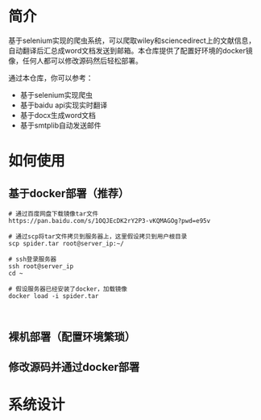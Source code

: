 # 简介
基于selenium实现的爬虫系统，可以爬取wiley和sciencedirect上的文献信息，自动翻译后汇总成word文档发送到邮箱。本仓库提供了配置好环境的docker镜像，任何人都可以修改源码然后轻松部署。

通过本仓库，你可以参考：
- 基于selenium实现爬虫
- 基于baidu api实现实时翻译
- 基于docx生成word文档
- 基于smtplib自动发送邮件
# 如何使用
## 基于docker部署（推荐）
```
# 通过百度网盘下载镜像tar文件
https://pan.baidu.com/s/1OQJEcDK2rY2P3-vKQMAGOg?pwd=e95v

# 通过scp将tar文件拷贝到服务器上，这里假设拷贝到用户根目录
scp spider.tar root@server_ip:~/

# ssh登录服务器
ssh root@server_ip
cd ~

# 假设服务器已经安装了docker，加载镜像
docker load -i spider.tar



```
## 裸机部署（配置环境繁琐）
## 修改源码并通过docker部署
# 系统设计